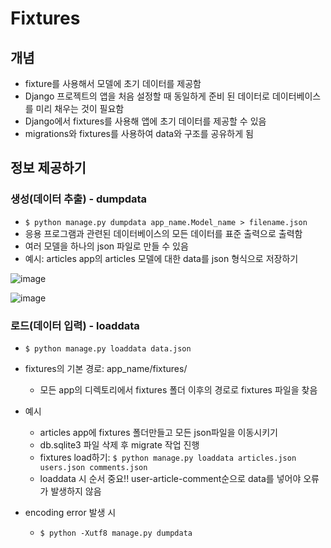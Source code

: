 # Fixtures

## 개념
- fixture를 사용해서 모델에 초기 데이터를 제공함
- Django 프로젝트의 앱을 처음 설정할 때 동일하게 준비 된 데이터로 데이터베이스를 미리 채우는 것이 필요함
- Django에서 fixtures를 사용해 앱에 초기 데이터를 제공할 수 있음
- migrations와 fixtures를 사용하여 data와 구조를 공유하게 됨

## 정보 제공하기
### 생성(데이터 추출) - dumpdata
- `$ python manage.py dumpdata app_name.Model_name > filename.json`
- 응용 프로그램과 관련된 데이터베이스의 모든 데이터를 표준 출력으로 출력함
- 여러 모델을 하나의 json 파일로 만들 수 있음
- 예시: articles app의 articles 모델에 대한 data를 json 형식으로 저장하기

![image](https://user-images.githubusercontent.com/122726684/231471752-931fc3d4-d5cb-43c1-b8a3-9abc9a5d86b3.png)

![image](https://user-images.githubusercontent.com/122726684/231471823-1bebebcc-6602-4e4c-8ce1-82c2b62a4ea7.png)


### 로드(데이터 입력) - loaddata
- `$ python manage.py loaddata data.json`
- fixtures의 기본 경로: app_name/fixtures/
  - 모든 app의 디렉토리에서 fixtures 폴더 이후의 경로로 fixtures 파일을 찾음

- 예시
  - articles app에 fixtures 폴더만들고 모든 json파일을 이동시키기
  - db.sqlite3 파일 삭제 후 migrate 작업 진행
  - fixtures load하기: `$ python manage.py loaddata articles.json users.json comments.json`
  - loaddata 시 순서 중요!! user-article-comment순으로 data를 넣어야 오류가 발생하지 않음

- encoding error 발생 시
  - `$ python -Xutf8 manage.py dumpdata`